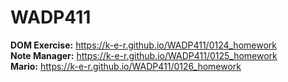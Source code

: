 # WADP411

**DOM Exercise:** https://k-e-r.github.io/WADP411/0124_homework<br>
**Note Manager:** https://k-e-r.github.io/WADP411/0125_homework<br>
**Mario:** https://k-e-r.github.io/WADP411/0126_homework<br>
